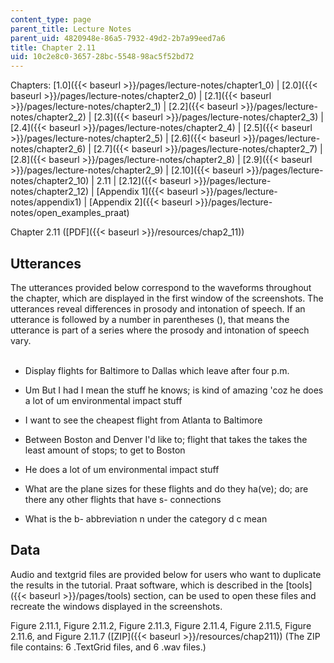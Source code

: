 ```yaml
---
content_type: page
parent_title: Lecture Notes
parent_uid: 4820948e-86a5-7932-49d2-2b7a99eed7a6
title: Chapter 2.11
uid: 10c2e8c0-3657-28bc-5548-98ac5f52bd72
---
```


Chapters: [1.0]({{< baseurl >}}/pages/lecture-notes/chapter1_0) | [2.0]({{< baseurl >}}/pages/lecture-notes/chapter2_0) | [2.1]({{< baseurl >}}/pages/lecture-notes/chapter2_1) | [2.2]({{< baseurl >}}/pages/lecture-notes/chapter2_2) | [2.3]({{< baseurl >}}/pages/lecture-notes/chapter2_3) | [2.4]({{< baseurl >}}/pages/lecture-notes/chapter2_4) | [2.5]({{< baseurl >}}/pages/lecture-notes/chapter2_5) | [2.6]({{< baseurl >}}/pages/lecture-notes/chapter2_6) | [2.7]({{< baseurl >}}/pages/lecture-notes/chapter2_7) | [2.8]({{< baseurl >}}/pages/lecture-notes/chapter2_8) | [2.9]({{< baseurl >}}/pages/lecture-notes/chapter2_9) | [2.10]({{< baseurl >}}/pages/lecture-notes/chapter2_10) | 2.11 | [2.12]({{< baseurl >}}/pages/lecture-notes/chapter2_12) | [Appendix 1]({{< baseurl >}}/pages/lecture-notes/appendix1) | [Appendix 2]({{< baseurl >}}/pages/lecture-notes/open_examples_praat)

Chapter 2.11 ([PDF]({{< baseurl >}}/resources/chap2_11))

Utterances
----------

The utterances provided below correspond to the waveforms throughout the chapter, which are displayed in the first window of the screenshots. The utterances reveal differences in prosody and intonation of speech. If an utterance is followed by a number in parentheses (), that means the utterance is part of a series where the prosody and intonation of speech vary.  
 

*   Display flights for Baltimore to Dallas which leave after four p.m.
    
*   Um But I had I mean the stuff he knows; is kind of amazing 'coz he does a lot of um environmental impact stuff
    
*   I want to see the cheapest flight from Atlanta to Baltimore
    
*   Between Boston and Denver I'd like to; flight that takes the takes the least amount of stops; to get to Boston
    
*   He does a lot of um environmental impact stuff
    
*   What are the plane sizes for these flights and do they ha(ve); do; are there any other flights that have s- connections
    
*   What is the b- abbreviation n under the category d c mean
    

Data
----

Audio and textgrid files are provided below for users who want to duplicate the results in the tutorial. Praat software, which is described in the [tools]({{< baseurl >}}/pages/tools) section, can be used to open these files and recreate the windows displayed in the screenshots.

Figure 2.11.1, Figure 2.11.2, Figure 2.11.3, Figure 2.11.4, Figure 2.11.5, Figure 2.11.6, and Figure 2.11.7 ([ZIP]({{< baseurl >}}/resources/chap211)) (The ZIP file contains: 6 .TextGrid files, and 6 .wav files.)
